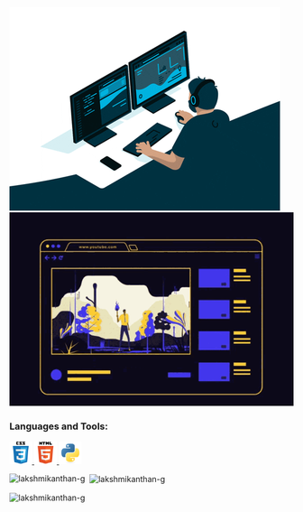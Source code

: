 
<img src="giphy.gif" >
<img src="full-stack-developer.gif">
<h3 align="left">Languages and Tools:</h3>
<p align="left"> <a href="https://www.w3schools.com/css/" target="_blank" rel="noreferrer"> <img src="https://raw.githubusercontent.com/devicons/devicon/master/icons/css3/css3-original-wordmark.svg" alt="css3" width="40" height="40"/> </a> <a href="https://www.w3.org/html/" target="_blank" rel="noreferrer"> <img src="https://raw.githubusercontent.com/devicons/devicon/master/icons/html5/html5-original-wordmark.svg" alt="html5" width="40" height="40"/> </a> <a href="https://www.python.org" target="_blank" rel="noreferrer"> <img src="https://raw.githubusercontent.com/devicons/devicon/master/icons/python/python-original.svg" alt="python" width="40" height="40"/> </a> </p>

<p><img align="left" src="https://github-readme-stats.vercel.app/api/top-langs?username=lakshmikanthan-g&show_icons=true&locale=en&layout=compact" alt="lakshmikanthan-g" /></p>

<p>&nbsp; <img align="center" src="https://github-readme-stats.vercel.app/api?username=lakshmikanthan-g&show_icons=true&locale=en" alt="lakshmikanthan-g" /></p>

<p><img align="center" src="https://github-readme-streak-stats.herokuapp.com/?user=lakshmikanthan-g&" alt="lakshmikanthan-g" /></p>
